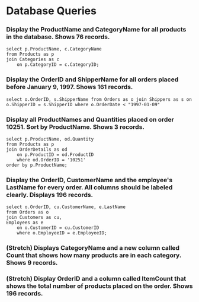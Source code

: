 # Database Queries

### Display the ProductName and CategoryName for all products in the database. Shows 76 records.

    select p.ProductName, c.CategoryName 
    from Products as p 
    join Categories as c 
	    on p.CategoryID = c.CategoryID;


### Display the OrderID and ShipperName for all orders placed before January 9, 1997. Shows 161 records.

    select o.OrderID, s.ShipperName from Orders as o join Shippers as s on o.ShipperID = s.ShipperID where o.OrderDate < "1997-01-09"

### Display all ProductNames and Quantities placed on order 10251. Sort by ProductName. Shows 3 records.

    select p.ProductName, od.Quantity 
    from Products as p 
    join OrderDetails as od 
	    on p.ProductID = od.ProductID 
        where od.OrderID = '10251' 
    order by p.ProductName;

### Display the OrderID, CustomerName and the employee's LastName for every order. All columns should be labeled clearly. Displays 196 records.

    select o.OrderID, cu.CustomerName, e.LastName 
    from Orders as o 
    join Customers as cu, 
    Employees as e 
        on o.CustomerID = cu.CustomerID 
        where o.EmployeeID = e.EmployeeID;

### (Stretch)  Displays CategoryName and a new column called Count that shows how many products are in each category. Shows 9 records.

### (Stretch) Display OrderID and a  column called ItemCount that shows the total number of products placed on the order. Shows 196 records. 